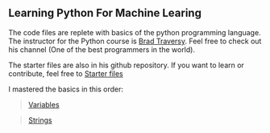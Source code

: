 ## Learning Python For Machine Learing

The code files are replete with basics of the python programming language. The instructor for the Python course is [Brad Traversy](https://www.youtube.com/watch?v=JJmcL1N2KQs&list=PLillGF-RfqbbJYRaNqeUzAb7QY-IqBKRx). Feel free to check out his channel (One of the best programmers in the world).

The starter files are also in his github repository. If you want to learn or contribute, feel free to [Starter files](https://github.com/bradtraversy/python_sandbox/tree/master/python_sandbox_starter)



I mastered the basics in this order:
>[Variables](../python_start/variables.py)

>[Strings](../python_start/strings.py)